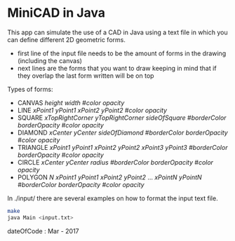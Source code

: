 # MiniCAD in Java

This app can simulate the use of a CAD in Java using a text file in which you can define different 2D geometric forms.
- first line of the input file needs to be the amount of forms in the drawing (including the canvas)
- next lines are the forms that you want to draw keeping in mind that if they overlap the last form written will be on top

Types of forms:
- CANVAS *height* *width* #*color* *opacity*
- LINE *xPoint1* *yPoint1* *xPoint2* *yPoint2* #*color* *opacity*
- SQUARE *xTopRightCorner* *yTopRightCorner* *sideOfSquare* #*borderColor* *borderOpacity* #*color* *opacity*
- DIAMOND *xCenter* *yCenter* *sideOfDiamond* #*borderColor* *borderOpacity* #*color* *opacity*
- TRIANGLE *xPoint1* *yPoint1* *xPoint2* *yPoint2* *xPoint3* *yPoint3* #*borderColor* *borderOpacity* #*color* *opacity*
- CIRCLE *xCenter* *yCenter* *radius* #*borderColor* *borderOpacity* #*color* *opacity*
- POLYGON *N* *xPoint1* *yPoint1* *xPoint2* *yPoint2* ... *xPointN* *yPointN* #*borderColor* *borderOpacity* #*color* *opacity*

In ./input/ there are several examples on how to format the input text file.

```bash
make
java Main <input.txt>
```
dateOfCode : Mar - 2017
